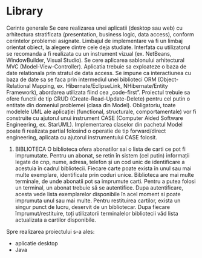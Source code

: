 # Library

Cerinte generale
Se cere realizarea unei aplicatii (desktop sau web) cu arhitectura stratificata (presentation, business logic, data access), conform cerintelor problemei asignate. Limbajul de implementare va fi un limbaj orientat obiect, la alegere dintre cele deja studiate. Interfata cu utilizatorul se recomanda a fi realizata cu un instrument vizual (ex. NetBeans, WindowBuilder, Visual Studio). Se cere aplicarea
sablonului arhitectural MVC (Model-View-Controller). Aplicatia trebuie sa exploateze o baza de date relationala prin stratul de data access. Se impune ca interactiunea cu baza de date sa se faca prin intermediul unei biblioteci ORM (Object-Relational Mapping, ex. Hibernate/EclipseLink, NHibernate/Entity Framework), abordarea utilizata fiind cea „code-first”. Proiectul trebuie sa ofere
functii de tip CRUD (Create-Read-Update-Delete) pentru cel putin o entitate din domeniul problemei (clasa din Model).
Obligatoriu, toate modelele UML ale aplicației (functional, structurale, comportamentale) vor fi construite cu ajutorul unui instrument CASE (Computer Aided Software Engineering, ex. StarUML). Implementarea claselor din pachetul Model poate fi realizata partial folosind o operatie de tip forward/direct engineering, aplicata cu ajutorul instrumentului CASE folosit.

1. BIBLIOTECA
O biblioteca ofera abonatilor sai o lista de carti ce pot fi imprumutate. Pentru un abonat, se retin în sistem (cel putin) informații legate de cnp, nume, adresa, telefon și un cod unic de identificare a acestuia în cadrul bibliotecii. Fiecare carte poate exista în unul sau mai multe exemplare, identificate prin coduri unice. Biblioteca are mai multe terminale, de unde abonatii pot sa imprumute carti. Pentru a putea folosi un terminal, un abonat trebuie să se autentifice. Dupa autentificare, acesta vede lista exemplarelor disponibile în acel moment si poate imprumuta unul sau mai multe. Pentru restituirea cartilor, exista un singur punct de lucru, deservit de un bibliotecar. Dupa fiecare împrumut/restituire, toți utilizatorii terminalelor bibliotecii văd lista actualizata a cartilor disponibile.

Spre realizarea proiectului s-a ales:
- aplicatie desktop
- Java

